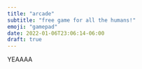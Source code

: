```yaml
---
title: "arcade"
subtitle: "free game for all the humans!"
emoji: "gamepad"
date: 2022-01-06T23:06:14-06:00
draft: true
---
```


YEAAAA
